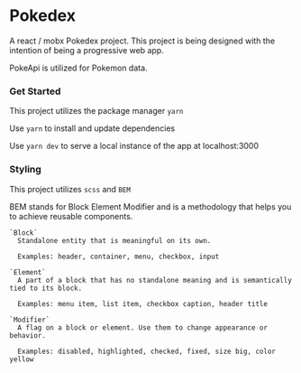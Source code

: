 # Pokedex

A react / mobx Pokedex project. This project is being designed with the intention of being a progressive web app.

PokeApi is utilized for Pokemon data.

### Get Started

This project utilizes the package manager `yarn`

  Use `yarn` to install and update dependencies

  Use `yarn dev` to serve a local instance of the app at localhost:3000

### Styling

This project utilizes `scss` and `BEM`

  BEM stands for Block Element Modifier and is a methodology that helps you to achieve reusable components.

    `Block`
      Standalone entity that is meaningful on its own.

      Examples: header, container, menu, checkbox, input

    `Element`
      A part of a block that has no standalone meaning and is semantically tied to its block.

      Examples: menu item, list item, checkbox caption, header title

    `Modifier`
      A flag on a block or element. Use them to change appearance or behavior.

      Examples: disabled, highlighted, checked, fixed, size big, color yellow